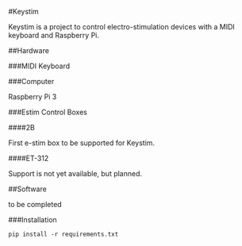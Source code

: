 #Keystim

Keystim is a project to control electro-stimulation devices with a MIDI keyboard and Raspberry Pi.

##Hardware

###MIDI Keyboard

###Computer

Raspberry Pi 3

###Estim Control Boxes

####2B

First e-stim box to be supported for Keystim.

####ET-312

Support is not yet available, but planned.

##Software

to be completed

###Installation

    pip install -r requirements.txt
